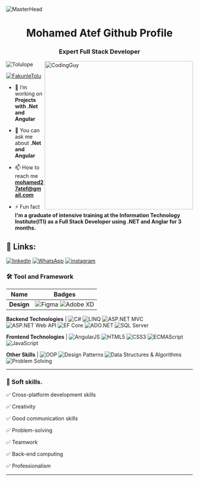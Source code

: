 
 ![MasterHead](https://blog.bit.ai/wp-content/uploads/2018/09/How-to-Embed-GitHub-Gists-in-Your-Documents-Blog-Banner.png)
<h1 align="center">Mohamed Atef Github Profile</h1>
<h3 align="center">Expert Full Stack Developer</h3>
<img align= "right" alt="CodingGuy" width="400" src="https://cdn.dribbble.com/users/1162077/screenshots/3848914/media/320984a9ca58b3c73274c9259ecf6de8.gif">

<p align="left"> <img src="https://komarev.com/ghpvc/?username=Tolulope05&label=Profile%20views&color=0e75b6&style=flat" alt="Tolulope" /> </p>

<p align="left"> <a href="https://twitter.com/FakunleTolu" target="blank"><img src="https://img.shields.io/twitter/follow/FakunleTolu?logo=twitter&style=for-the-badge" alt="FakunleTolu" /></a> </p>

- 🔭 I’m working on **Projects with .Net and Angular**

- 💬 You can ask me about **.Net and Angular**

- 📫 How to reach me **mohamed27atef@gmail.com**

- ⚡ Fun fact **I'm a graduate of intensive training at the Information Technology Institute(ITI) as a Full Stack Developer using .NET and Anglar for 3 months.**
 
 ## 🔗 Links:
[![linkedin](https://img.shields.io/badge/linkedin-0A66C2?style=for-the-badge&logo=linkedin&logoColor=white)](https://www.linkedin.com/in/https://www.linkedin.com/in/tolutech/)
[![WhatsApp](https://img.shields.io/badge/WhatsApp-25D366?style=for-the-badge&logo=whatsapp&logoColor=white)](https://wa.link/4clrdv)
[![instagram](https://img.shields.io/badge/instagram-1DA1F2?style=for-the-badge&logo=instagram&logoColor=white)](https://www.instagram.com/tolucodes)

### 🛠 Tool and Framework

Name | Badges
--- | --- 
**Design**  |  ![Figma](https://img.shields.io/badge/figma-%23F24E1E.svg?style=for-the-badge&logo=figma&logoColor=white) ![Adobe XD](https://img.shields.io/badge/Adobe%20XD-470137?style=for-the-badge&logo=Adobe%20XD&logoColor=#FF61F6)

**Backend Technologies**  | ![C#](https://img.shields.io/badge/C%23-239120?style=for-the-badge&logo=c-sharp&logoColor=white)
 ![LINQ](https://img.shields.io/badge/LINQ-800080?style=for-the-badge&logo=linq&logoColor=white)
 ![ASP.NET MVC](https://img.shields.io/badge/ASP.NET_MVC-5C2D91?style=for-the-badge&logo=.net&logoColor=white)
 ![ASP.NET Web API](https://img.shields.io/badge/ASP.NET-5C2D91?style=for-the-badge&logo=.net&logoColor=white)
 ![EF Core](https://img.shields.io/badge/EF_Core-5C2D91?style=for-the-badge&logo=.net&logoColor=white)
 ![ADO.NET](https://img.shields.io/badge/ADO.NET-5C2D91?style=for-the-badge&logo=.net&logoColor=white)
 ![SQL Server](https://img.shields.io/badge/SQL_Server-CC2927?style=for-the-badge&logo=microsoft-sql-server&logoColor=white)

**Frontend Technologies**  | ![AngularJS](https://img.shields.io/badge/AngularJS-E23237?style=for-the-badge&logo=angularjs&logoColor=white)
![HTML5](https://img.shields.io/badge/HTML5-E34F26?style=for-the-badge&logo=html5&logoColor=white)
![CSS3](https://img.shields.io/badge/CSS3-1572B6?style=for-the-badge&logo=css3&logoColor=white)
![ECMAScript](https://img.shields.io/badge/ECMAScript-F7DF1E?style=for-the-badge&logo=javascript&logoColor=black)
![JavaScript](https://img.shields.io/badge/JavaScript-F7DF1E?style=for-the-badge&logo=javascript&logoColor=black)

**Other Skills** | ![OOP](https://img.shields.io/badge/OOP-555555?style=for-the-badge)
![Design Patterns](https://img.shields.io/badge/Design_Patterns-555555?style=for-the-badge)
![Data Structures & Algorithms](https://img.shields.io/badge/Data_Structures_Algorithms-555555?style=for-the-badge)
![Problem Solving](https://img.shields.io/badge/Problem_Solving-555555?style=for-the-badge)
</p> 

<hr>

### 👔 Soft skills.

✅ Cross-platform development skills

✅ Creativity

✅ Good communication skills

✅ Problem-solving

✅ Teamwork

✅ Back-end computing

✅ Professionalism 

<hr>

<!--## ❤ Views and Followers.

<a href="https://github.com/Tolulope05/github-profile-views-counter">
    <img src="https://komarev.com/ghpvc/?username=Mohamed27Atef">
</a>
<a href="https://github.com/Mohamed27Atef?tab=followers"><img src="https://img.shields.io/github/followers/Mohamed27Atef?label=Followers&style=social" alt="GitHub Badge"></a>


 <br>
 
 ## Stats.
 <p><img align="center" src="https://github-readme-stats.vercel.app/api/top-langs/?username=Mohamed27Atef&layout=compact&theme=dark&hide_border=false" /></p>
<p>&nbsp;<img align="center" src="https://github-readme-stats.vercel.app/api?username=Mohamed27Atef&show_icons=true&locale=en&theme=onedark" alt="Mohamed27Atef" /></p>

<p><img align="center" src="https://github-readme-streak-stats.herokuapp.com/?user=Mohamed27Atef&theme=dark" alt="Mohamed27Atef" /></p>
<br/>
 <b>Note:</b> The top languages shown here is just a measure of what I have posted here on GitHub and not my actual skill level, Thank you.-->



<br/>
